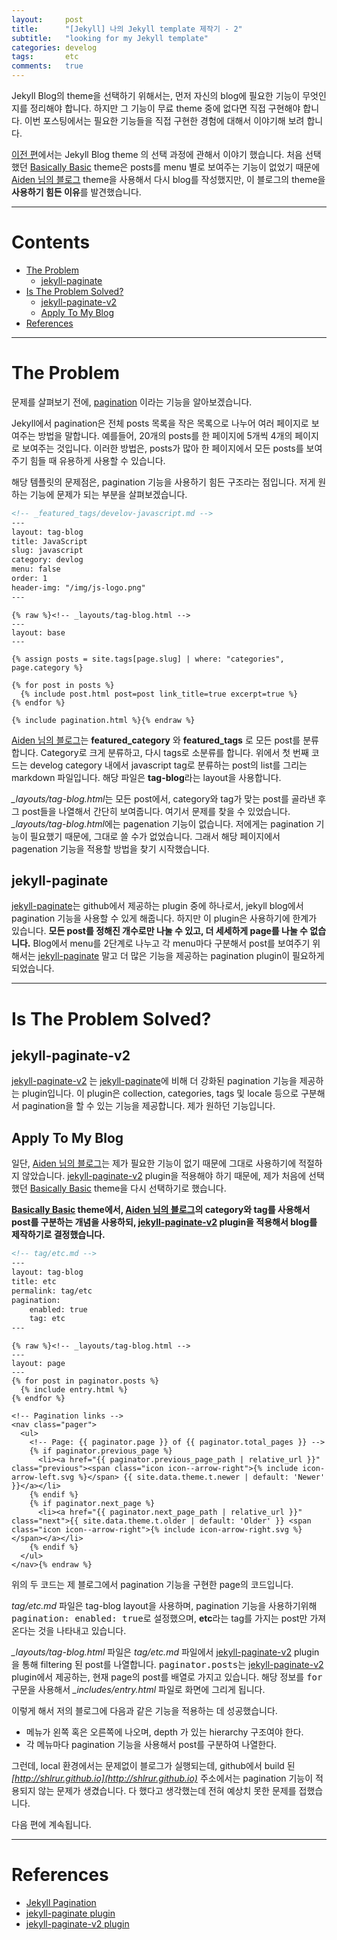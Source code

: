 ```yaml
---
layout:     post
title:      "[Jekyll] 나의 Jekyll template 제작기 - 2"
subtitle:   "looking for my Jekyll template"
categories: develog
tags:       etc
comments:   true
---
```


Jekyll Blog의 theme을 선택하기 위해서는, 먼저 자신의 blog에 필요한 기능이 무엇인지를 정리해야 합니다. 하지만 그 기능이 무료 theme 중에 없다면 직접 구현해야 합니다. 이번 포스팅에서는 필요한 기능들을 직접 구현한 경험에 대해서 이야기해 보려 합니다.

[이전 편]({{site.baseurl}}/develog/2018/11/24/jekyll-template-story-1/)에서는 Jekyll Blog theme 의 선택 과정에 관해서 이야기 했습니다. 처음 선택했던 [Basically Basic](https://mmistakes.github.io/jekyll-theme-basically-basic/) theme은 posts를 menu 별로 보여주는 기능이 없었기 때문에 [Aiden 님의 블로그](https://isme2n.github.io/) theme을 사용해서 다시 blog를 작성했지만, 이 블로그의 theme을 **사용하기 힘든 이유**를 발견했습니다.

---

# Contents

* [The Problem](#the-problem)
  * [jekyll-paginate](#jekyll-paginate)
* [Is The Problem Solved?](#is-the-problem-solved)
  * [jekyll-paginate-v2](#jekyll-paginate-v2)
  * [Apply To My Blog](#apply-to-my-blog)
* [References](#references)

---

# The Problem

문제를 살펴보기 전에, [pagination](https://jekyllrb.com/docs/pagination/) 이라는 기능을 알아보겠습니다.

Jekyll에서 pagination은 전체 posts 목록을 작은 목록으로 나누어 여러 페이지로 보여주는 방법을 말합니다. 예를들어, 20개의 posts를 한 페이지에 5개씩 4개의 페이지로 보여주는 것입니다. 이러한 방법은, posts가 많아 한 페이지에서 모든 posts를 보여주기 힘들 때 유용하게 사용할 수 있습니다.

해당 템플릿의 문제점은, pagination 기능을 사용하기 힘든 구조라는 점입니다. 저게 원하는 기능에 문제가 되는 부분을 살펴보겠습니다.

```md
<!-- _featured_tags/develov-javascript.md -->
---
layout: tag-blog
title: JavaScript
slug: javascript
category: devlog
menu: false
order: 1
header-img: "/img/js-logo.png"
---
```

```django
{% raw %}<!-- _layouts/tag-blog.html -->
---
layout: base
---

{% assign posts = site.tags[page.slug] | where: "categories", page.category %}

{% for post in posts %}
  {% include post.html post=post link_title=true excerpt=true %}
{% endfor %}

{% include pagination.html %}{% endraw %}
```

[Aiden 님의 블로그](https://isme2n.github.io/)는 **featured_category** 와 **featured_tags** 로 모든 post를 분류합니다. Category로 크게 분류하고, 다시 tags로 소분류를 합니다. 위에서 첫 번째 코드는 develog category 내에서 javascript tag로 분류하는 post의 list를 그리는 markdown 파일입니다. 해당 파일은 **tag-blog**라는 layout을 사용합니다.

*_layouts/tag-blog.html*는 모든 post에서, category와 tag가 맞는 post를 골라낸 후 그 post들을 나열해서 간단히 보여줍니다. 여기서 문제를 찾을 수 있었습니다. *_layouts/tag-blog.html*에는 pagenation 기능이 없습니다. 저에게는 pagination 기능이 필요했기 때문에, 그대로 쓸 수가 없었습니다. 그래서 해당 페이지에서 pagenation 기능을 적용할 방법을 찾기 시작했습니다.

## jekyll-paginate

[jekyll-paginate](https://github.com/jekyll/jekyll-paginate)는 github에서 제공하는 plugin 중에 하나로서, jekyll blog에서 pagination 기능을 사용할 수 있게 해줍니다. 하지만 이 plugin은 사용하기에 한계가 있습니다. **모든 post를 정해진 개수로만 나눌 수 있고, 더 세세하게 page를 나눌 수 없습니다.** Blog에서 menu를 2단계로 나누고 각 menu마다 구분해서 post를 보여주기 위해서는 [jekyll-paginate](https://github.com/jekyll/jekyll-paginate) 말고 더 많은 기능을 제공하는 pagination plugin이 필요하게 되었습니다.

---

# Is The Problem Solved?

## jekyll-paginate-v2

[jekyll-paginate-v2](https://github.com/sverrirs/jekyll-paginate-v2) 는 [jekyll-paginate](https://github.com/jekyll/jekyll-paginate)에 비해 더 강화된 pagination 기능을 제공하는 plugin입니다. 이 plugin은 collection, categories, tags 및 locale 등으로 구분해서 pagination을 할 수 있는 기능을 제공합니다. 제가 원하던 기능입니다.

## Apply To My Blog

일단, [Aiden 님의 블로그](https://isme2n.github.io/)는 제가 필요한 기능이 없기 때문에 그대로 사용하기에 적절하지 않았습니다. [jekyll-paginate-v2](https://github.com/sverrirs/jekyll-paginate-v2) plugin을 적용해야 하기 때문에, 제가 처음에 선택했던 [Basically Basic](https://mmistakes.github.io/jekyll-theme-basically-basic/) theme을 다시 선택하기로 했습니다.

**[Basically Basic](https://mmistakes.github.io/jekyll-theme-basically-basic/) theme에서, [Aiden 님의 블로그](https://isme2n.github.io/)의 category와 tag를 사용해서 post를 구분하는 개념을 사용하되, [jekyll-paginate-v2](https://github.com/sverrirs/jekyll-paginate-v2) plugin을 적용해서 blog를 제작하기로 결정했습니다.**

```md
<!-- tag/etc.md -->
---
layout: tag-blog
title: etc
permalink: tag/etc
pagination:
    enabled: true
    tag: etc
---
```

```django
{% raw %}<!-- _layouts/tag-blog.html -->
---
layout: page
---
{% for post in paginator.posts %}
  {% include entry.html %}
{% endfor %}

<!-- Pagination links -->
<nav class="pager">
  <ul>
    <!-- Page: {{ paginator.page }} of {{ paginator.total_pages }} -->
    {% if paginator.previous_page %}
      <li><a href="{{ paginator.previous_page_path | relative_url }}" class="previous"><span class="icon icon--arrow-right">{% include icon-arrow-left.svg %}</span> {{ site.data.theme.t.newer | default: 'Newer' }}</a></li>
    {% endif %}
    {% if paginator.next_page %}
      <li><a href="{{ paginator.next_page_path | relative_url }}" class="next">{{ site.data.theme.t.older | default: 'Older' }} <span class="icon icon--arrow-right">{% include icon-arrow-right.svg %}</span></a></li>
    {% endif %}
  </ul>
</nav>{% endraw %}
```

위의 두 코드는 제 블로그에서 pagination 기능을 구현한 page의 코드입니다.

*tag/etc.md* 파일은 tag-blog layout을 사용하며, pagination 기능을 사용하기위해 <kbd>pagination: enabled: true</kbd>로 설정했으며, **etc**라는 tag를 가지는 post만 가져온다는 것을 나타내고 있습니다.

*_layouts/tag-blog.html* 파일은 *tag/etc.md* 파일에서 [jekyll-paginate-v2](https://github.com/sverrirs/jekyll-paginate-v2) plugin을 통해 filtering 된 post를 나열합니다. <kbd>paginator.posts</kbd>는 [jekyll-paginate-v2](https://github.com/sverrirs/jekyll-paginate-v2) plugin에서 제공하는, 현재 page의 post를 배열로 가지고 있습니다. 해당 정보를 <kbd>for</kbd> 구문을 사용해서 *_includes/entry.html* 파일로 화면에 그리게 됩니다.

이렇게 해서 저의 블로그에 다음과 같은 기능을 적용하는 데 성공했습니다.

* 메뉴가 왼쪽 혹은 오른쪽에 나오며, depth 가 있는 hierarchy 구조여야 한다.
* 각 메뉴마다 pagination 기능을 사용해서 post를 구분하여 나열한다.

그런데, local 환경에서는 문제없이 블로그가 실행되는데, github에서 build 된 *[http://shlrur.github.io](http://shlrur.github.io)* 주소에서는 pagination 기능이 적용되지 않는 문제가 생겼습니다. 다 했다고 생각했는데 전혀 예상치 못한 문제를 접했습니다.

다음 편에 계속됩니다.

---

# References
* [Jekyll Pagination](https://jekyllrb.com/docs/pagination/)
* [jekyll-paginate plugin](https://github.com/jekyll/jekyll-paginate)
* [jekyll-paginate-v2 plugin](https://github.com/sverrirs/jekyll-paginate-v2)